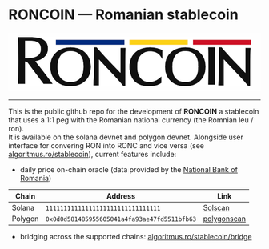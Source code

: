 # RONCOIN — Romanian stablecoin
<p align="center">
  <img src="https://raw.githubusercontent.com/DavidCurca/stablecoin/refs/heads/main/images/banner.png?token=GHSAT0AAAAAACTVJV55TZ2KTX2I5Y3QLERY2HLYJBQ">
</p>

-----

This is the public github repo for the development of **RONCOIN** a stablecoin that uses a 1:1 peg with the Romanian national currency (the Romnian leu / ron). \
It is available on the solana devnet and polygon devnet. Alongside user interface for convering RON into RONC and vice versa (see [algoritmus.ro/stablecoin](https://http://algoritmus.ro/stablecoin)), current features include:
- daily price on-chain oracle (data provided by the [National Bank of Romania](https://cursbnr.ro))

| Chain | Address | Link |
| - | - | - |
| Solana | `11111111111111111111111111111111` | [Solscan](https://solscan.io/account/11111111111111111111111111111111?cluster=devnet)
| Polygon | `0x0d0d581485955605041a4fa93ae47fd5511bfb63` | [polygonscan](https://polygonscan.com/address/0x0d0d581485955605041a4fa93ae47fd5511bfb63) |

- bridging across the supported chains: [algoritmus.ro/stablecoin/bridge](https://algoritmus.ro/stablecoin/bridge)
